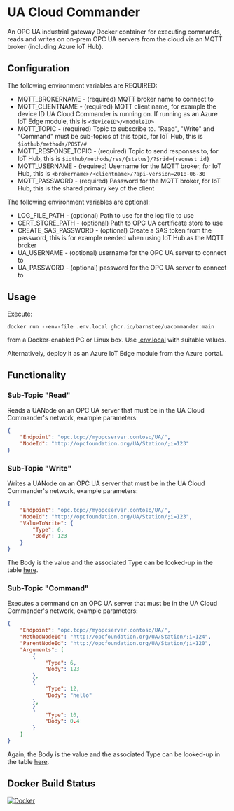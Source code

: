 # UA Cloud Commander

An OPC UA industrial gateway Docker container for executing commands, reads and writes on on-prem OPC UA servers from the cloud via an MQTT broker (including Azure IoT Hub).

## Configuration

The following environment variables are REQUIRED:

* MQTT_BROKERNAME - (required) MQTT broker name to connect to
* MQTT_CLIENTNAME - (required) MQTT client name, for example the device ID UA Cloud Commander is running on. If running as an Azure IoT Edge module, this is `<deviceID>/<moduleID>`
* MQTT_TOPIC - (required) Topic to subscribe to. "Read", "Write" and "Command" must be sub-topics of this topic, for IoT Hub, this is `$iothub/methods/POST/#`
* MQTT_RESPONSE_TOPIC - (required) Topic to send responses to, for IoT Hub, this is `$iothub/methods/res/{status}/?$rid={request id}`
* MQTT_USERNAME - (required) Username for the MQTT broker, for IoT Hub, this is `<brokername>/<clientname>/?api-version=2018-06-30`
* MQTT_PASSWORD - (required) Password for the MQTT broker, for IoT Hub, this is the shared primary key of the client

The following environment variables are optional:

* LOG_FILE_PATH - (optional) Path to use for the log file to use
* CERT_STORE_PATH - (optional) Path to OPC UA certificate store to use
* CREATE_SAS_PASSWORD - (optional) Create a SAS token from the password, this is for example needed when using IoT Hub as the MQTT broker
* UA_USERNAME - (optional) username for the OPC UA server to connect to
* UA_PASSWORD - (optional) password for the OPC UA server to connect to

## Usage

Execute:

```shell
docker run --env-file .env.local ghcr.io/barnstee/uacommander:main
```

from a Docker-enabled PC or Linux box. Use [.env.local](.env.local) with suitable values.

Alternatively, deploy it as an Azure IoT Edge module from the Azure portal.

## Functionality

### Sub-Topic "Read"

Reads a UANode on an OPC UA server that must be in the UA Cloud Commander's network, example parameters:

```json
{
    "Endpoint": "opc.tcp://myopcserver.contoso/UA/",
    "NodeId": "http://opcfoundation.org/UA/Station/;i=123"
}
```

### Sub-Topic "Write"

Writes a UANode on an OPC UA server that must be in the UA Cloud Commander's network, example parameters:

```json
{
    "Endpoint": "opc.tcp://myopcserver.contoso/UA/",
    "NodeId": "http://opcfoundation.org/UA/Station/;i=123",
    "ValueToWrite": {
        "Type": 6,
        "Body": 123
    }
}
```

The Body is the value and the associated Type can be looked-up in the table [here](https://reference.opcfoundation.org/v104/Core/docs/Part6/5.1.2/).

### Sub-Topic "Command"

Executes a command on an OPC UA server that must be in the UA Cloud Commander's network, example parameters:

```json
{
    "Endpoint": "opc.tcp://myopcserver.contoso/UA/",
    "MethodNodeId": "http://opcfoundation.org/UA/Station/;i=124",
    "ParentNodeId": "http://opcfoundation.org/UA/Station/;i=120",
    "Arguments": [
        {
            "Type": 6,
            "Body": 123
        },
        {
            "Type": 12,
            "Body": "hello"
        },
        {
            "Type": 10,
            "Body": 0.4
        }
    ]
}
```

Again, the Body is the value and the associated Type can be looked-up in the table [here](https://reference.opcfoundation.org/v104/Core/docs/Part6/5.1.2/).

## Docker Build Status

[![Docker](https://github.com/barnstee/UACommander/actions/workflows/docker-publish.yml/badge.svg)](https://github.com/barnstee/UACommander/actions/workflows/docker-publish.yml)
